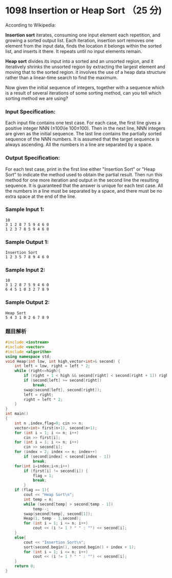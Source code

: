 # 1098 Insertion or Heap Sort （25 分)

According to Wikipedia:

**Insertion sort** iterates, consuming one input element each repetition, and growing a sorted output list. Each iteration, insertion sort removes one element from the input data, finds the location it belongs within the sorted list, and inserts it there. It repeats until no input elements remain.

**Heap sort** divides its input into a sorted and an unsorted region, and it iteratively shrinks the unsorted region by extracting the largest element and moving that to the sorted region. it involves the use of a heap data structure rather than a linear-time search to find the maximum.

Now given the initial sequence of integers, together with a sequence which is a result of several iterations of some sorting method, can you tell which sorting method we are using?

### Input Specification:

Each input file contains one test case. For each case, the first line gives a positive integer NNN (≤100\\le 100≤100). Then in the next line, NNN integers are given as the initial sequence. The last line contains the partially sorted sequence of the NNN numbers. It is assumed that the target sequence is always ascending. All the numbers in a line are separated by a space.

### Output Specification:

For each test case, print in the first line either "Insertion Sort" or "Heap Sort" to indicate the method used to obtain the partial result. Then run this method for one more iteration and output in the second line the resulting sequence. It is guaranteed that the answer is unique for each test case. All the numbers in a line must be separated by a space, and there must be no extra space at the end of the line.

### Sample Input 1:

    10
    3 1 2 8 7 5 9 4 6 0
    1 2 3 7 8 5 9 4 6 0
    

### Sample Output 1:

    Insertion Sort
    1 2 3 5 7 8 9 4 6 0
    

### Sample Input 2:

    10
    3 1 2 8 7 5 9 4 6 0
    6 4 5 1 0 3 2 7 8 9
    

### Sample Output 2:

    Heap Sort
    5 4 3 1 0 2 6 7 8 9

### 题目解析

```C++
#include <iostream>
#include <vector>
#include <algorithm>
using namespace std;
void Heap(int low, int high,vector<int>& second) {
	int left = low, right = left * 2;
	while (right<=high){
		if (right + 1 < high && second[right] < second[right + 1]) right++;
		if (second[left] >= second[right])
			break;
		swap(second[left], second[right]);
		left = right;
		right = left * 2;
	}
}
int main()
{
	int n ,index,flag=0; cin >> n;
	vector<int> first(n+1), second(n+1);
	for (int i = 1; i <= n; i++)
		cin >> first[i];
	for (int i = 1; i <= n; i++)
		cin >> second[i];
	for (index = 2; index <= n; index++)
		if (second[index] < second[index - 1])
			break;
	for(int i=index;i<n;i++)
		if (first[i] != second[i]) {
			flag = 1;
			break;
		}
	if (flag == 1){
		cout << "Heap Sort\n";
		int temp = n;
		while (second[temp] > second[temp - 1])
			temp--;
		swap(second[temp], second[1]);
		Heap(1, temp - 1,second);
		for (int i = 1; i <= n; i++)
			cout << (i != 1 ? " " : "") << second[i];
	}
	else{
		cout << "Insertion Sort\n";
		sort(second.begin(), second.begin() + index + 1);
		for (int i = 1; i <= n; i++)
			cout << (i != 1 ? " " : "") << second[i];
	}
	return 0;
}
```